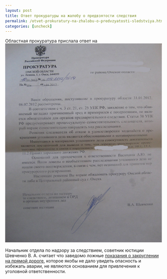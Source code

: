 ```yaml
---
layout: post
title: Ответ прокуратуры на жалобу о предвзятости следствия
permalink: /otvet-prokuratury-na-zhalobu-o-predvzyatosti-sledstviya.html
categories: [uncheck]
---
```



Областная прокуратура прислала ответ на 
![_config.yml](/images/uncheck/otvet-prokuratury-na-zhalobu-o-predvzyatosti-sledstviya-1.jpg)



Начальник отдела по надзору за следствием, советник юстиции Шевченко В. А. считает что заведомо ложные <a href="/vrane-vtorogo-voditelya.html">показания о закруглении на прямой дороге</a>, которое якобы не дало увидеть опасность и избежать аварии, не являются основанием для привлечения к уголовной ответственности.

